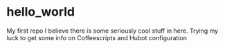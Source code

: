 # hello_world
My first repo
I believe there is some seriously cool stuff in here. Trying my luck to get some info on Coffeescripts and Hubot
configuration
